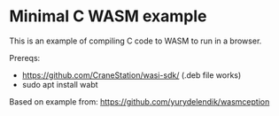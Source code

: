 
# Minimal C WASM example

This is an example of compiling C code to WASM to run in a browser.

Prereqs:

 - https://github.com/CraneStation/wasi-sdk/ (.deb file works)
 - sudo apt install wabt 




Based on example from: https://github.com/yurydelendik/wasmception





